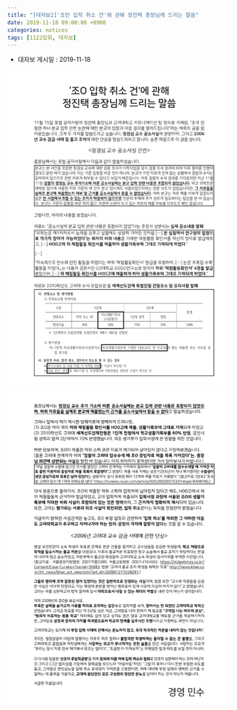 ```yaml
---
title: "[대자보2]'조민 입학 취소 건'에 관해 정진택 총장님께 드리는 말씀"
date: 2019-11-18 09:00:00 +0900
categories: notices
tags: [1122집회, 대자보]
---
```


* 대자보 게시일 : 2019-11-18

![](/images/wp02-01.jpg) 
![](/images/wp02-02.jpg) 
